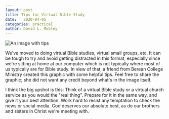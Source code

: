 ```yaml
---
layout: post
title: Tips for Virtual Bible Study
date:   2020-04-05
categories: practical
author: David L. Mobley
---
```



![An image with tips](https://heisfaithful.github.io/images/virtual_bible_study.jpg "Bible study tips")

We've moved to doing virtual Bible studies, virtual small groups, etc. It can be tough to try and avoid getting distracted in this format, especially since we're sitting at home at our computer which is not typically where most of us typically are for Bible study. In view of that, a friend from Berean College Ministry created this graphic with some helpful tips. Feel free to share the graphic; she did not want any credit beyond what's in the image itself.

I think the big upshot is this: Think of a virtual Bible study or a virtual church service as you would the "real thing". Prepare for it in the same way, and give it your best attention. Work hard to resist any temptation to check the news or social media. God deserves our absolute best, as do our brothers and sisters in Christ we're meeting with.
